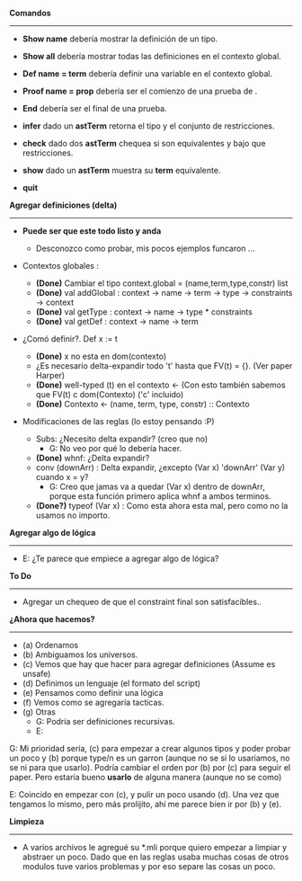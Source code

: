 **Comandos**
***
   * **Show name** debería mostrar la definición de un tipo.
   * **Show all** debería mostrar todas las definiciones en el contexto global.
   * **Def name = term** debería definir una variable en el contexto global.
   * **Proof name = prop** debería ser el comienzo de una prueba de <prop>.
   * **End** debería ser el final de una prueba.

   * **infer** dado un **astTerm** retorna el tipo y el conjunto de restricciones.
   * **check** dado dos **astTerm** chequea si son equivalentes y bajo que restricciones.
   * **show** dado un **astTerm** muestra su **term** equivalente.
   * **quit**
   
**Agregar definiciones (delta)**
***
   * **Puede ser que este todo listo y anda**
      * Desconozco como probar, mis pocos ejemplos funcaron ...

   * Contextos globales :
      * **(Done)** Cambiar el tipo context.global = (name,term,type,constr) list
      * **(Done)** val addGlobal : context -> name -> term -> type -> constraints -> context
      * **(Done)** val getType : context -> name -> type * constraints
      * **(Done)** val getDef : context -> name -> term
      
   * ¿Comó definir?. Def x := t
      * **(Done)** x no esta en dom(contexto)
      * ¿Es necesario delta-expandir todo 't' hasta que FV(t) = {}. (Ver paper Harper)
      * **(Done)** well-typed (t) en el contexto <- (Con esto también sabemos que FV(t) c dom(Contexto) ('c' incluido)
      * **(Done)** Contexto <- (name, term, type, constr) :: Contexto
      
   * Modificaciones de las reglas (lo estoy pensando :P)
      * Subs: ¿Necesito delta expandir? (creo que no)
         * G: No veo por qué lo debería hacer.
      * **(Done)** whnf: ¿Delta expandir?
      * conv (downArr) : Delta expandir, ¿excepto (Var x) 'downArr' (Var y) cuando x = y?
         * G: Creo que jamas va a quedar (Var x) dentro de downArr, porque esta función primero aplica whnf a ambos terminos.
      * **(Done?)** typeof (Var x) : Como esta ahora esta mal, pero como no la usamos no importo. 

**Agregar algo de lógica**
***
  * E: ¿Te parece que empiece a agregar algo de lógica?
                

**To Do** 
***
   * Agregar un chequeo de que el constraint final son satisfacibles..

**¿Ahora que hacemos?**
***

  * (a) Ordenamos
  * (b) Ambiguamos los universos.
  * (c) Vemos que hay que hacer para agregar definiciones (Assume es unsafe)
  * (d) Definimos un lenguaje (el formato del script)
  * (e) Pensamos como definir una lógica
  * (f) Vemos como se agregaría tacticas.
  * (g) Otras
      * G: Podría ser definiciones recursivas.
      * E: 

G: Mi prioridad sería, (c) para empezar a crear algunos tipos y poder probar un poco y (b) porque type/n es un garron (aunque no se si lo usariamos, no se ni para que usarlo).
   Podría cambiar el orden por (b) por (c) para seguir el paper. Pero estaría bueno **usarlo** de alguna manera (aunque no se como)

E: Coincido en empezar con (c), y pulir un poco usando (d).  Una vez que tengamos lo mismo, pero más prolijito, ahí me parece bien ir por (b) y (e).


**Limpieza**
***
   * A varios archivos le agregué su *.mli porque quiero empezar a limpiar y abstraer un poco. Dado que en las reglas usaba muchas cosas de otros modulos tuve varios problemas y por eso separe las cosas un poco.

